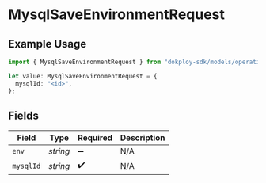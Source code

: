 # MysqlSaveEnvironmentRequest

## Example Usage

```typescript
import { MysqlSaveEnvironmentRequest } from "dokploy-sdk/models/operations";

let value: MysqlSaveEnvironmentRequest = {
  mysqlId: "<id>",
};
```

## Fields

| Field              | Type               | Required           | Description        |
| ------------------ | ------------------ | ------------------ | ------------------ |
| `env`              | *string*           | :heavy_minus_sign: | N/A                |
| `mysqlId`          | *string*           | :heavy_check_mark: | N/A                |